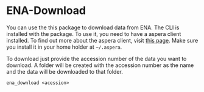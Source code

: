 # ENA-Download

You can use the this package to download data from ENA. The CLI is installed with the package. To use it, you need to have a aspera client installed. To find out more about the aspera client, visit [this page](https://ena-docs.readthedocs.io/en/latest/retrieval/file-download.html#using-aspera). Make sure you install it in your home holder at `~/.aspera`.

To download just provide the accession number of the data you want to download. A folder will be created with the accession number as the name and the data will be downloaded to that folder.

```
ena_download <acession>
```

